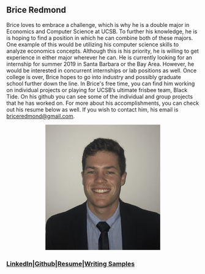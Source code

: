 ## Brice Redmond

Brice loves to embrace a challenge, which is why he is a double major in Economics and Computer Science at UCSB. To further his knowledge, he is is hoping to find a position in which he can combine both of these majors. One example of this would be utilizing his computer science skills to analyze economics concepts. Although this is his priority, he is willing to get experience in either major wherever he can. He is currently looking for an internship for summer 2019 in Santa Barbara or the Bay Area. However, he would be interested in concurrent internships or lab positions as well. Once college is over, Brice hopes to go into industry and possibly graduate school further down the line. In Brice's free time, you can find him working on individual projects or playing for UCSB’s ultimate frisbee team, Black Tide. On his github you can see some of the individual and group projects that he has worked on. For more about his accomplishments, you can check out his resume below as well. If you wish to contact him, his email is briceredmond@gmail.com. 

<p align="center">
  <img src="Self_Portrait.jpeg" alt="drawing" width="300"/> 
</p>

### [LinkedIn](https://www.linkedin.com/in/bredmond555)|[Github](https://github.com/bredmond5)|[Resume](Resume_BriceRedmond.pdf)|[Writing Samples](https://github.com/bredmond5/AboutMe/tree/master/Writing%20Samples)
